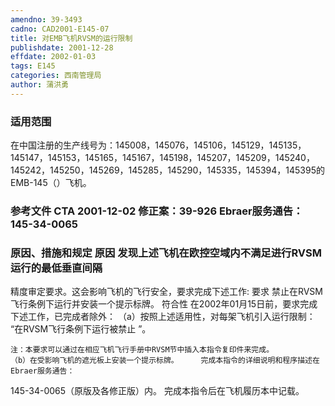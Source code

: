```yaml
---
amendno: 39-3493
cadno: CAD2001-E145-07
title: 对EMB飞机RVSM的运行限制
publishdate: 2001-12-28
effdate: 2002-01-03
tags: E145
categories: 西南管理局
author: 蒲洪勇
---
```


### 适用范围 
在中国注册的生产线号为：145008，145076，145106，145129，145135，145147，145153，145165，145167，145198，145207，145209，145240，145242，145250，145269，145285，145290，145335，145394，145395的EMB-145（）飞机。

<!--more-->
### 参考文件    CTA 2001-12-02  修正案：39-926 Ebraer服务通告： 145-34-0065

### 原因、措施和规定 原因     发现上述飞机在欧控空域内不满足进行RVSM运行的最低垂直间隔
精度审定要求。这会影响飞机的飞行安全，要求完成下述工作: 要求     禁止在RVSM飞行条例下运行并安装一个提示标牌。     符合性     在2002年01月15日前，要求完成下述工作，已完成者除外： 
    （a）按照上述适用性，对每架飞机引入运行限制： “在RVSM飞行条例下运行被禁止 ”。 
  
    注：本要求可以通过在相应飞机飞行手册中RVSM节中插入本指令复印件来完成。 
    （b）在受影响飞机的遮光板上安装一个提示标牌。     完成本指令的详细说明和程序描述在Ebraer服务通告：
145-34-0065（原版及各修正版）内。     完成本指令后在飞机履历本中记载。

